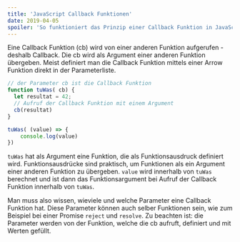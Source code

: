 ```yaml
---
title: 'JavaScript Callback Funktionen'
date: 2019-04-05
spoiler: 'So funktioniert das Prinzip einer Callback Funktion in JavaScript'
---
```


Eine Callback Funktion (cb) wird von einer anderen Funktion aufgerufen - deshalb Callback. Die cb wird als Argument einer anderen Funktion übergeben. Meist definiert man die Callback Funktion mittels einer Arrow Funktion direkt in der Parameterliste.

```javascript
// der Parameter cb ist die Callback Funktion
function tuWas( cb) {
  let resultat = 42;
  // Aufruf der Callback Funktion mit einem Argument
  cb(resultat)
}

tuWas( (value) => {
    console.log(value)
})

```

`tuWas` hat als Argument eine Funktion, die als Funktionsausdruck definiert wird.
Funktionsausdrücke sind praktisch, um Funktionen als ein Argument einer anderen Funktion zu übergeben.
`value` wird innerhalb von `tuWas` berechnet und ist dann das Funktionsargument bei 
Aufruf der Callback Funktion innerhalb von `tuWas`. 

Man muss also wissen, wieviele und welche Parameter eine Callback Funktion hat. Diese Parameter können auch selber Funktionen sein, wie zum Beispiel bei einer Promise `reject` und `resolve`. Zu beachten ist: die Parameter werden von der Funktion, welche die cb aufruft, definiert und mit Werten gefüllt. 